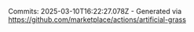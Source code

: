 Commits: 2025-03-10T16:22:27.078Z - Generated via https://github.com/marketplace/actions/artificial-grass
<br>
